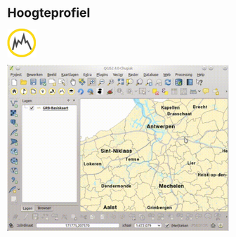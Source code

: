 Hoogteprofiel
=============

![](images/geopuntElevation.png)


![](images/geopunt4qgisElevation.gif)